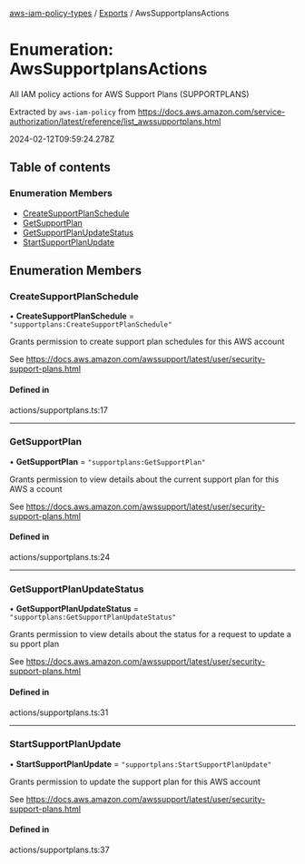 [aws-iam-policy-types](../README.md) / [Exports](../modules.md) / AwsSupportplansActions

# Enumeration: AwsSupportplansActions

All IAM policy actions for AWS Support Plans (SUPPORTPLANS)

Extracted by `aws-iam-policy` from
https://docs.aws.amazon.com/service-authorization/latest/reference/list_awssupportplans.html

2024-02-12T09:59:24.278Z

## Table of contents

### Enumeration Members

- [CreateSupportPlanSchedule](AwsSupportplansActions.md#createsupportplanschedule)
- [GetSupportPlan](AwsSupportplansActions.md#getsupportplan)
- [GetSupportPlanUpdateStatus](AwsSupportplansActions.md#getsupportplanupdatestatus)
- [StartSupportPlanUpdate](AwsSupportplansActions.md#startsupportplanupdate)

## Enumeration Members

### CreateSupportPlanSchedule

• **CreateSupportPlanSchedule** = ``"supportplans:CreateSupportPlanSchedule"``

Grants permission to create support plan schedules for this AWS account

See https://docs.aws.amazon.com/awssupport/latest/user/security-support-plans.html

#### Defined in

actions/supportplans.ts:17

___

### GetSupportPlan

• **GetSupportPlan** = ``"supportplans:GetSupportPlan"``

Grants permission to view details about the current support plan for this AWS a
ccount

See https://docs.aws.amazon.com/awssupport/latest/user/security-support-plans.html

#### Defined in

actions/supportplans.ts:24

___

### GetSupportPlanUpdateStatus

• **GetSupportPlanUpdateStatus** = ``"supportplans:GetSupportPlanUpdateStatus"``

Grants permission to view details about the status for a request to update a su
pport plan

See https://docs.aws.amazon.com/awssupport/latest/user/security-support-plans.html

#### Defined in

actions/supportplans.ts:31

___

### StartSupportPlanUpdate

• **StartSupportPlanUpdate** = ``"supportplans:StartSupportPlanUpdate"``

Grants permission to update the support plan for this AWS account

See https://docs.aws.amazon.com/awssupport/latest/user/security-support-plans.html

#### Defined in

actions/supportplans.ts:37
